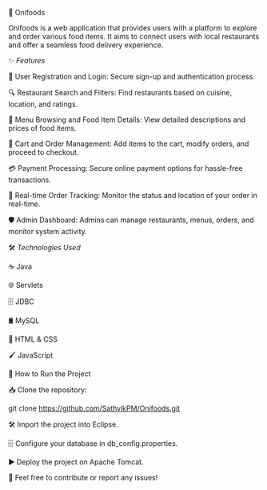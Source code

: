 🍣 Onifoods

Onifoods is a web application that provides users with a platform to explore and order various food items. It aims to connect users with local restaurants and offer a seamless food delivery experience.

✨ *Features*

👥 User Registration and Login: Secure sign-up and authentication process.

🔍 Restaurant Search and Filters: Find restaurants based on cuisine, location, and ratings.

📜 Menu Browsing and Food Item Details: View detailed descriptions and prices of food items.

🛒 Cart and Order Management: Add items to the cart, modify orders, and proceed to checkout.

💳 Payment Processing: Secure online payment options for hassle-free transactions.

🚚 Real-time Order Tracking: Monitor the status and location of your order in real-time.

🛡️ Admin Dashboard: Admins can manage restaurants, menus, orders, and monitor system activity.

🛠️ *Technologies Used*

☕ Java

🌐 Servlets

🗄️ JDBC

🛢️ MySQL

🎨 HTML & CSS

🖌️ JavaScript

🚀 How to Run the Project

📥 Clone the repository:

git clone https://github.com/SathvikPM/Onifoods.git

🛠️ Import the project into Eclipse.

🗄️ Configure your database in db_config.properties.

▶️ Deploy the project on Apache Tomcat.

🤝 Feel free to contribute or report any issues!

